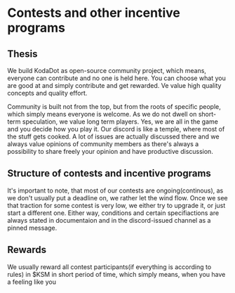 # Contests and other incentive programs

## Thesis
We build KodaDot as open-source community project, which means, everyone can contribute and no one is held here. You can choose what you are good at and simply contribute and get rewarded. Ve value high quality concepts and quality effort.

Community is built not from the top, but from the roots of specific people, which simply means everyone is welcome. As we do not dwell on short-term speculation, we value long term players. Yes, we are all in the game and you decide how you play it. Our discord is like a temple, where most of the stuff gets cooked. A lot of issues are actually discussed there and we always value opinions of community members as there's always a possibility to share freely your opinion and have productive discussion.

## Structure of contests and incentive programs
It's important to note, that most of our contests are ongoing(continous), as we don't usually put a deadline on, we rather let the wind flow. Once we see that traction for some contest is very low, we either try to upgrade it, or just start a different one. Either way, conditions and certain specifiactions are always stated in documentaion and in the discord-issued channel as a pinned message.

## Rewards
We usually reward all contest participants(if everything is according to rules) in $KSM in short period of time, which simply means, when you have a feeling like you 
